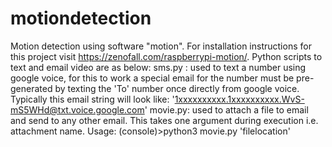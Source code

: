 # motiondetection
Motion detection using software "motion". For installation instructions for this project visit https://zenofall.com/raspberrypi-motion/. 
Python scripts to text and email video are as below:
sms.py : used to text a number using google voice, for this to work a special email for the number must be pre-generated by texting the 'To' number once directly from google voice. Typically this email string will look like: '1xxxxxxxxxx.1xxxxxxxxxx.WvS-mS5WHd@txt.voice.google.com'
movie.py: used to attach a file to email and send to any other email. This takes one argument during execution i.e. attachment name.
Usage: (console)>python3 movie.py 'filelocation'

